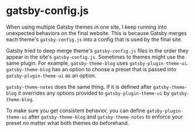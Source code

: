 # gatsby-config.js

When using multiple Gatsby themes in one site, I keep running into unexpected
behaviors on the final website. This is because Gatsby merges each theme's
`gatsby-config.js` into a config that is used by the final site.

Gatsby tried to deep merge theme's `gatsby-config.js` files in the order they
appear in the site's `gatsby-config.js`. Sometimes to themes might use the same
plugin. For example, `gatsby-theme-blog` uses `gatsby-plugin-theme-ui`.
`gatsby-theme-blog` has an option to choose a preset that is passed into
`gatsby-plugin-theme-ui` as an option.

`gatsby-theme-notes` does the same thing. If it is defined after
`gatsby-theme-blog` it overrides any options provided to
`gatsby-plugin-theme-ui` by `gatsby-theme-blog`.

To make sure you get consistent behavior, you can define
`gatsby-plugin-theme-ui` after `gatsby-theme-blog` and `gatsby-theme-notes` to
enforce your preset no matter what both themes do beforehand.
